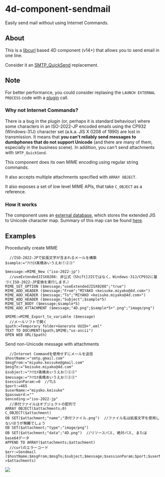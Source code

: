 # 4d-component-sendmail
Easily send mail without using Internet Commands.

About
---
This is a [libcurl](http://curl.haxx.se) based 4D component (v14+) that allows you to send email in one line.

Consider it an [SMTP_QuickSend](http://doc.4d.com/4Dv15/4D-Internet-Commands/15/SMTP-QuickSend.301-2397900.ja.html) replacement.

Note
---
For better performance, you could consider replasing the ```LAUNCH EXTERNAL PROCESS``` code with a [plugin](https://github.com/miyako/4d-plugin-curl) call. 


### Why not Internet Commands?

There is a bug in the plugin (or, perhaps it is standard behaviour) where some characters in an ISO-2022-JP encoded emails using the CP932 (Windows-31J) character set (a.k.a. JIS X 0208 of 1990) are lost in transmission. It means that __you can't reliably send messages to dumbphones that do not support Unicode__ (and there are many of them, especially in the business scene). In addition, you can't send attachments with ```SMTP_QuickSend```.

This component does its own MIME encoding using regular string commands.

It also accepts multiple attachments specified with ```ARRAY OBJECT```.

It also exposes a set of low level MIME APIs, that take ```C_OBJECT``` as a reference.

### How it works

The component uses an [external database](http://doc.4d.com/4Dv15/4D/15/CREATE-DATABASE.300-2288130.en.html), which stores the extended JIS to Unicode character map. Summary of this map can be found [here](https://github.com/miyako/4d-plugin-iso-2022-jp).

Examples
---

Procedurally create MIME
```
  //ISO-2022-JPで拡張文字が含まれるメールを構築
$sample:="ｱｲｳｴｵ髙橋あいうえお①②③"

$message:=MIME_New ("iso-2022-jp")
  //useExtendedJISX0208: 非公式（Shift]JISではなく，Windows-31J/CP932に基づくISO-2022-JP変換を実行します。）
MIME_SET_OPTION ($message;"useExtendedJISX0208";"true")
MIME_ADD_HEADER ($message;"From";"MIYAKO <keisuke.miyako@4d.com>")
MIME_ADD_HEADER ($message;"To";"MIYAKO <keisuke.miyako@4d.com>")
MIME_ADD_HEADER ($message;"Subject";$sample*5)
MIME_SET_BODY ($message;$sample*5)
MIME_ADD_ATTACHMENT ($message;"4D.png";$sample*5+".png";"image/png")

$MIME:=MIME_Export_to_variable ($message)
  //メールソフトで開く
$path:=Temporary folder+Generate UUID+".eml"
TEXT TO DOCUMENT($path;$MIME;"us-ascii")
OPEN WEB URL($path)
```

Send non-Unicode message with attachments

```
  //Internet Commandを使用せずにメールを送信
$hostName:="smtp.gmail.com"
$msgFrom:="miyako.keisuke@gmail.com"
$msgTo:="keisuke.miyako@4d.com"
$subject:="ｱｲｳｴｵ髙橋あいうえお①②③"
$message:="ｱｲｳｴｵ髙橋あいうえお①②③"
$sessionParam:=0  //TLS
$port:=465
$userName:="miyako.keisuke"
$password:=""
$encoding:="iso-2022-jp"
  //添付ファイルはオブジェクトの配列で
ARRAY OBJECT($attachments;0)
C_OBJECT($attachment)
OB SET($attachment;"name";"添付ファイル.png")  //ファイル名は拡張文字を使用しないほうが無難でしょう
OB SET($attachment;"type";"image/png")
OB SET($attachment;"data";"4D.png")  //リソースパス, 絶対パス, またはbase64データ
APPEND TO ARRAY($attachments;$attachment)
  //curlのエラーコード
$err:=Sendmail ($hostName;$msgFrom;$msgTo;$subject;$message;$sessionParam;$port;$userName;$password;$encoding;->$attachments)
```
![](https://github.com/miyako/4d-component-sendmail/blob/master/images/screenshot.png)


